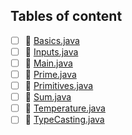 ## Tables of content
- [ ] 📄 [Basics.java](./Basics.java)
- [ ] 📄 [Inputs.java](./Inputs.java)
- [ ] 📄 [Main.java](./Main.java)
- [ ] 📄 [Prime.java](./Prime.java)
- [ ] 📄 [Primitives.java](./Primitives.java)
- [ ] 📄 [Sum.java](./Sum.java)
- [ ] 📄 [Temperature.java](./Temperature.java)
- [ ] 📄 [TypeCasting.java](./TypeCasting.java)
